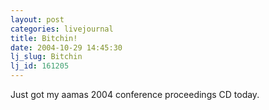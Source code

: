 ```yaml
---
layout: post
categories: livejournal
title: Bitchin!
date: 2004-10-29 14:45:30
lj_slug: Bitchin
lj_id: 161205
---
```

Just got my aamas 2004 conference proceedings CD today.
